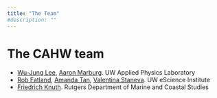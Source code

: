 ```yaml
---
title: "The Team"
#description: ""
---
```


# The CAHW team

* [Wu-Jung Lee](https://leewujung.github.io/), [Aaron Marburg](http://apl.washington.edu/people/profile.php?last_name=Marburg&first_name=Aaron). UW Applied Physics Laboratory
* [Rob Fatland](http://www.robfatland.net/), [Amanda Tan](http://escience.washington.edu/people/amanda-tan/), [Valentina Staneva](http://escience.washington.edu/people/valentina-staneva/). UW eScience Institute
* [Friedrich Knuth](https://marine.rutgers.edu/main/friedrich-knuth). Rutgers Department of Marine and Coastal Studies
